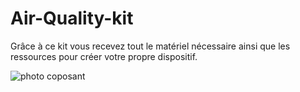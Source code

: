 # Air-Quality-kit

Grâce à ce kit vous recevez tout le matériel nécessaire ainsi que les ressources pour créer votre propre dispositif.

![photo coposant](https://user-images.githubusercontent.com/122615487/226644686-79f25984-f771-4582-9622-35a39c308173.jpg)
